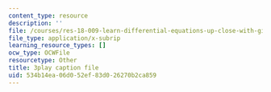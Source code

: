 ```yaml
---
content_type: resource
description: ''
file: /courses/res-18-009-learn-differential-equations-up-close-with-gilbert-strang-and-cleve-moler-fall-2015/534b14ea06d052ef83d026270b2ca859_xtMzTXHO_zA.vtt
file_type: application/x-subrip
learning_resource_types: []
ocw_type: OCWFile
resourcetype: Other
title: 3play caption file
uid: 534b14ea-06d0-52ef-83d0-26270b2ca859
---
```

